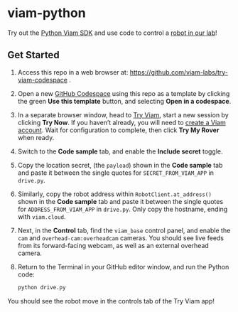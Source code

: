 # viam-python
Try out the [Python Viam SDK](https://python.viam.dev/) and use code to control a [robot in our lab](https://app.viam.com/try)!

## Get Started

1. Access this repo in a web browser at: https://github.com/viam-labs/try-viam-codespace .
1. Open a new [GitHub Codespace](https://github.com/features/codespaces) using this repo as a template by clicking the green **Use this template** button, and selecting **Open in a codespace**.
1. In a separate browser window, head to [Try Viam](https://app.viam.com/try), start a new session by clicking **Try Now**. If you haven’t already, you will need to [create a Viam account](https://docs.viam.com/manage/#create-account-and-log-in). Wait for configuration to complete, then click **Try My Rover** when ready.
1. Switch to the **Code sample** tab, and enable the **Include secret** toggle.
1. Copy the location secret, (the `payload`) shown in the **Code sample** tab and paste it between the single quotes for `SECRET_FROM_VIAM_APP` in `drive.py`.
1. Similarly, copy the robot address within `RobotClient.at_address()` shown in the **Code sample** tab and paste it between the single quotes for `ADDRESS_FROM_VIAM_APP` in `drive.py`. Only copy the hostname, ending with `viam.cloud`.
1. Next, in the **Control** tab, find the `viam_base` control panel, and enable the `cam` and `overhead-cam:overheadcam` cameras. You should see live feeds from its forward-facing webcam, as well as an external overhead camera.
1. Return to the Terminal in your GitHub editor window, and run the Python code:

   ```sh
   python drive.py
   ```

You should see the robot move in the controls tab of the Try Viam app!
